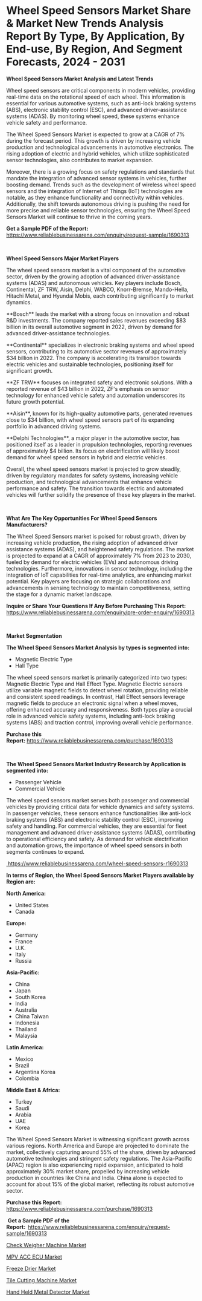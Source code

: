 <p><h1>Wheel Speed Sensors Market Share & Market New Trends Analysis Report By Type, By Application, By End-use, By Region, And Segment Forecasts, 2024 - 2031</h1></p><p><strong>Wheel Speed Sensors Market Analysis and Latest Trends</strong></p>
<p><p>Wheel speed sensors are critical components in modern vehicles, providing real-time data on the rotational speed of each wheel. This information is essential for various automotive systems, such as anti-lock braking systems (ABS), electronic stability control (ESC), and advanced driver-assistance systems (ADAS). By monitoring wheel speed, these systems enhance vehicle safety and performance.</p><p>The Wheel Speed Sensors Market is expected to grow at a CAGR of 7% during the forecast period. This growth is driven by increasing vehicle production and technological advancements in automotive electronics. The rising adoption of electric and hybrid vehicles, which utilize sophisticated sensor technologies, also contributes to market expansion.</p><p>Moreover, there is a growing focus on safety regulations and standards that mandate the integration of advanced sensor systems in vehicles, further boosting demand. Trends such as the development of wireless wheel speed sensors and the integration of Internet of Things (IoT) technologies are notable, as they enhance functionality and connectivity within vehicles. Additionally, the shift towards autonomous driving is pushing the need for more precise and reliable sensor technologies, ensuring the Wheel Speed Sensors Market will continue to thrive in the coming years.</p></p>
<p><strong>Get a Sample PDF of the Report:&nbsp;</strong> <a href="https://www.reliablebusinessarena.com/enquiry/request-sample/1690313?utm_campaign=1347&utm_medium=2&utm_source=Github&utm_content=ia&utm_term=19102024&utm_id=wheel-speed-sensors">https://www.reliablebusinessarena.com/enquiry/request-sample/1690313</a></p>
<p>&nbsp;</p>
<p><strong>Wheel Speed Sensors Major Market Players</strong></p>
<p><p>The wheel speed sensors market is a vital component of the automotive sector, driven by the growing adoption of advanced driver-assistance systems (ADAS) and autonomous vehicles. Key players include Bosch, Continental, ZF TRW, Aisin, Delphi, WABCO, Knorr-Bremse, Mando-Hella, Hitachi Metal, and Hyundai Mobis, each contributing significantly to market dynamics.</p><p>**Bosch** leads the market with a strong focus on innovation and robust R&D investments. The company reported sales revenues exceeding $83 billion in its overall automotive segment in 2022, driven by demand for advanced driver-assistance technologies.</p><p>**Continental** specializes in electronic braking systems and wheel speed sensors, contributing to its automotive sector revenues of approximately $34 billion in 2022. The company is accelerating its transition towards electric vehicles and sustainable technologies, positioning itself for significant growth.</p><p>**ZF TRW** focuses on integrated safety and electronic solutions. With a reported revenue of $43 billion in 2022, ZF's emphasis on sensor technology for enhanced vehicle safety and automation underscores its future growth potential.</p><p>**Aisin**, known for its high-quality automotive parts, generated revenues close to $34 billion, with wheel speed sensors part of its expanding portfolio in advanced driving systems.</p><p>**Delphi Technologies**, a major player in the automotive sector, has positioned itself as a leader in propulsion technologies, reporting revenues of approximately $4 billion. Its focus on electrification will likely boost demand for wheel speed sensors in hybrid and electric vehicles.</p><p>Overall, the wheel speed sensors market is projected to grow steadily, driven by regulatory mandates for safety systems, increasing vehicle production, and technological advancements that enhance vehicle performance and safety. The transition towards electric and automated vehicles will further solidify the presence of these key players in the market.</p></p>
<p>&nbsp;</p>
<p><strong>What Are The Key Opportunities For Wheel Speed Sensors Manufacturers?</strong></p>
<p><p>The Wheel Speed Sensors market is poised for robust growth, driven by increasing vehicle production, the rising adoption of advanced driver assistance systems (ADAS), and heightened safety regulations. The market is projected to expand at a CAGR of approximately 7% from 2023 to 2030, fueled by demand for electric vehicles (EVs) and autonomous driving technologies. Furthermore, innovations in sensor technology, including the integration of IoT capabilities for real-time analytics, are enhancing market potential. Key players are focusing on strategic collaborations and advancements in sensing technology to maintain competitiveness, setting the stage for a dynamic market landscape.</p></p>
<p><strong>Inquire or Share Your Questions If Any Before Purchasing This Report:</strong> <a href="https://www.reliablebusinessarena.com/enquiry/pre-order-enquiry/1690313?utm_campaign=1347&utm_medium=2&utm_source=Github&utm_content=ia&utm_term=19102024&utm_id=wheel-speed-sensors">https://www.reliablebusinessarena.com/enquiry/pre-order-enquiry/1690313</a></p>
<p>&nbsp;</p>
<p><strong>Market Segmentation</strong></p>
<p><strong>The Wheel Speed Sensors Market Analysis by types is segmented into:</strong></p>
<p><ul><li>Magnetic Electric Type</li><li>Hall Type</li></ul></p>
<p><p>The wheel speed sensors market is primarily categorized into two types: Magnetic Electric Type and Hall Effect Type. Magnetic Electric sensors utilize variable magnetic fields to detect wheel rotation, providing reliable and consistent speed readings. In contrast, Hall Effect sensors leverage magnetic fields to produce an electronic signal when a wheel moves, offering enhanced accuracy and responsiveness. Both types play a crucial role in advanced vehicle safety systems, including anti-lock braking systems (ABS) and traction control, improving overall vehicle performance.</p></p>
<p><strong>Purchase this Report:&nbsp;</strong><a href="https://www.reliablebusinessarena.com/purchase/1690313?utm_campaign=1347&utm_medium=2&utm_source=Github&utm_content=ia&utm_term=19102024&utm_id=wheel-speed-sensors">https://www.reliablebusinessarena.com/purchase/1690313</a></p>
<p>&nbsp;</p>
<p><strong>The Wheel Speed Sensors Market Industry Research by Application is segmented into:</strong></p>
<p><ul><li>Passenger Vehicle</li><li>Commercial Vehicle</li></ul></p>
<p><p>The wheel speed sensors market serves both passenger and commercial vehicles by providing critical data for vehicle dynamics and safety systems. In passenger vehicles, these sensors enhance functionalities like anti-lock braking systems (ABS) and electronic stability control (ESC), improving safety and handling. For commercial vehicles, they are essential for fleet management and advanced driver-assistance systems (ADAS), contributing to operational efficiency and safety. As demand for vehicle electrification and automation grows, the importance of wheel speed sensors in both segments continues to expand.</p></p>
<p><a href="https://www.reliablebusinessarena.com/wheel-speed-sensors-r1690313?utm_campaign=1347&utm_medium=2&utm_source=Github&utm_content=ia&utm_term=19102024&utm_id=wheel-speed-sensors">&nbsp;https://www.reliablebusinessarena.com/wheel-speed-sensors-r1690313</a></p>
<p><strong>In terms of Region, the Wheel Speed Sensors Market Players available by Region are:</strong></p>
<p>
    <p> <strong> North America: </strong>
        <ul>
            <li>United States</li>
            <li>Canada</li>
        </ul>
        </p> 
    <p> <strong> Europe: </strong>
        <ul>
            <li>Germany</li>
            <li>France</li>
            <li>U.K.</li>
            <li>Italy</li>
            <li>Russia</li>
        </ul>
        </p> 
    <p> <strong> Asia-Pacific: </strong>
        <ul>
            <li>China</li>
            <li>Japan</li>
            <li>South Korea</li>
            <li>India</li>
            <li>Australia</li>
            <li>China Taiwan</li>
            <li>Indonesia</li>
            <li>Thailand</li>
            <li>Malaysia</li>
        </ul>
        </p> 
    <p> <strong> Latin America: </strong>
        <ul>
            <li>Mexico</li>
            <li>Brazil</li>
            <li>Argentina Korea</li>
            <li>Colombia</li>
        </ul>
        </p> 
    <p> <strong> Middle East & Africa: </strong>
        <ul>
            <li>Turkey</li>
            <li>Saudi</li>
            <li>Arabia</li>
            <li>UAE</li>
            <li>Korea</li>
        </ul>
    </p>
    </p>
<p><p>The Wheel Speed Sensors Market is witnessing significant growth across various regions. North America and Europe are projected to dominate the market, collectively capturing around 55% of the share, driven by advanced automotive technologies and stringent safety regulations. The Asia-Pacific (APAC) region is also experiencing rapid expansion, anticipated to hold approximately 30% market share, propelled by increasing vehicle production in countries like China and India. China alone is expected to account for about 15% of the global market, reflecting its robust automotive sector.</p></p>
<p><strong>Purchase this Report: </strong><a href="https://www.reliablebusinessarena.com/purchase/1690313?utm_campaign=1347&utm_medium=2&utm_source=Github&utm_content=ia&utm_term=19102024&utm_id=wheel-speed-sensors">https://www.reliablebusinessarena.com/purchase/1690313</a></p>
<p>&nbsp;<strong>Get a Sample PDF of the Report:&nbsp;&nbsp;</strong><a href="https://www.reliablebusinessarena.com/enquiry/request-sample/1690313?utm_campaign=1347&utm_medium=2&utm_source=Github&utm_content=ia&utm_term=19102024&utm_id=wheel-speed-sensors">https://www.reliablebusinessarena.com/enquiry/request-sample/1690313</a></p>
<p><strong></strong></p>
<p><p><a href="https://www.linkedin.com/pulse/check-weigher-machine-market2024-2031-industry-insights-uzkpe?utm_campaign=1347&utm_medium=2&utm_source=Github&utm_content=ia&utm_term=19102024&utm_id=wheel-speed-sensors">Check Weigher Machine Market</a></p><p><a href="https://github.com/AKSHATREPORTPRIME/Market-Research-Report-List-6/blob/main/mpv-acc-ecu-market.md?utm_campaign=1347&utm_medium=2&utm_source=Github&utm_content=ia&utm_term=19102024&utm_id=wheel-speed-sensors">MPV ACC ECU Market</a></p><p><a href="https://www.linkedin.com/pulse/freeze-drier-market-report-product-type-end-use-application-region-jitqe?utm_campaign=1347&utm_medium=2&utm_source=Github&utm_content=ia&utm_term=19102024&utm_id=wheel-speed-sensors">Freeze Drier Market</a></p><p><a href="https://github.com/BellAuer/Market-Research-Report-List-1/blob/main/tile-cutting-machine-market.md?utm_campaign=1347&utm_medium=2&utm_source=Github&utm_content=ia&utm_term=19102024&utm_id=wheel-speed-sensors">Tile Cutting Machine Market</a></p><p><a href="https://www.linkedin.com/pulse/hand-held-metal-detector-market-evolution-key-trends-regional-fline?utm_campaign=1347&utm_medium=2&utm_source=Github&utm_content=ia&utm_term=19102024&utm_id=wheel-speed-sensors">Hand Held Metal Detector Market</a></p></p>